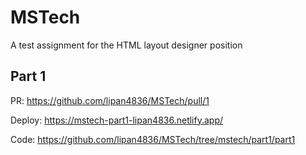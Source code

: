 # MSTech
A test assignment for the HTML layout designer position

## Part 1

PR: https://github.com/lipan4836/MSTech/pull/1

Deploy: https://mstech-part1-lipan4836.netlify.app/

Code: https://github.com/lipan4836/MSTech/tree/mstech/part1/part1
